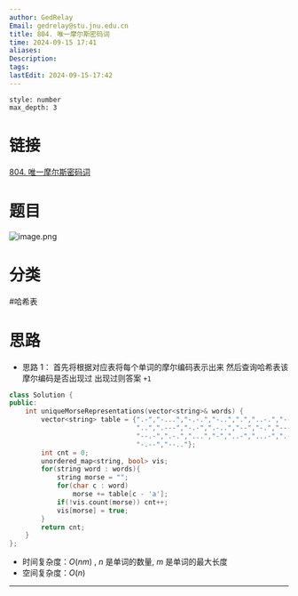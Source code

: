 ```yaml
---
author: GedRelay
Email: gedrelay@stu.jnu.edu.cn
title: 804. 唯一摩尔斯密码词
time: 2024-09-15 17:41
aliases: 
Description: 
tags: 
lastEdit: 2024-09-15-17:42
---
```


```toc
style: number
max_depth: 3
```

# 链接
[804. 唯一摩尔斯密码词](https://leetcode.cn/problems/unique-morse-code-words/) 

# 题目
![image.png](https://ged-pic-bed.oss-cn-guangzhou.aliyuncs.com/img/202409151741543.png)


# 分类
#哈希表 

# 思路
- 思路 1：
首先将根据对应表将每个单词的摩尔编码表示出来
然后查询哈希表该摩尔编码是否出现过
出现过则答案 `+1` 


```cpp
class Solution {
public:
    int uniqueMorseRepresentations(vector<string>& words) {
        vector<string> table = {".-","-...","-.-.","-..",".","..-.","--.","....",
                                "..",".---","-.-",".-..","--","-.","---",".--.",
                                "--.-",".-.","...","-","..-","...-",".--","-..-",
                                "-.--","--.."};
        int cnt = 0;
        unordered_map<string, bool> vis;
        for(string word : words){
            string morse = "";
            for(char c : word)
                morse += table[c - 'a'];
            if(!vis.count(morse)) cnt++;
            vis[morse] = true;
        }
        return cnt;
    }
};
```


- 时间复杂度：${O\left( nm \right)  }$ , ${n }$ 是单词的数量, ${m }$ 是单词的最大长度
- 空间复杂度：${O\left( n \right)  }$ 


---

